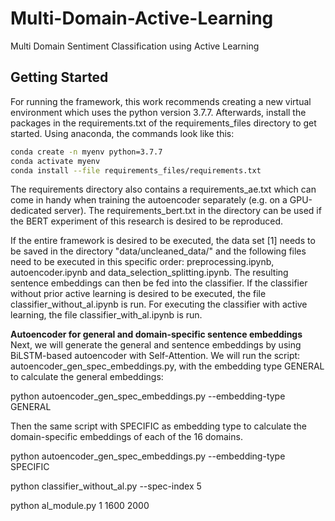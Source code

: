 # Multi-Domain-Active-Learning
Multi Domain Sentiment Classification using Active Learning
## Getting Started
For running the framework, this work recommends creating a new virtual environment which uses the python version 3.7.7.
Afterwards, install the packages in the requirements.txt of the requirements_files directory to get started. Using anaconda, the commands look like this:
```bash
conda create -n myenv python=3.7.7
conda activate myenv
conda install --file requirements_files/requirements.txt
```
The requirements directory also contains a requirements_ae.txt which can come in handy when training the autoencoder separately (e.g. on a GPU-dedicated server). The requirements_bert.txt in the directory can be used if the BERT experiment of this research is desired to be reproduced. 

If the entire framework is desired to be executed, the data set [1] needs to be saved in the directory "data/uncleaned_data/" and the following files need to be executed in this specific order: preprocessing.ipynb, autoencoder.ipynb and data_selection_splitting.ipynb. The resulting sentence embeddings can then be fed into the classifier. If the classifier without prior active learning is desired to be executed, the file classifier_without_al.ipynb is run. For executing the classifier with active learning, the file classifier_with_al.ipynb is run.


**Autoencoder for general and domain-specific sentence embeddings**
Next, we will generate the general and sentence embeddings by using BiLSTM-based autoencoder with Self-Attention. We will run the script: autoencoder_gen_spec_embeddings.py, with the embedding type GENERAL to calculate the general embeddings:

python autoencoder_gen_spec_embeddings.py --embedding-type GENERAL

Then the same script with SPECIFIC as embedding type to calculate the domain-specific embeddings of each of the 16 domains.

python autoencoder_gen_spec_embeddings.py --embedding-type SPECIFIC

python classifier_without_al.py --spec-index 5 

python al_module.py 1 1600 2000

